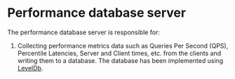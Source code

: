 # Performance database server

The performance database server is responsible for:
1. Collecting performance metrics data such as Queries Per Second (QPS), Percentile Latencies, Server and Client times, etc. from the clients and writing them to a database. The database has been implemented using [LevelDb](http://leveldb.org/).
